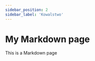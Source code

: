 ```yaml
---
sidebar_position: 2
sidebar_label: 'Kowalstwo'
---
```



# My Markdown page

This is a Markdown page